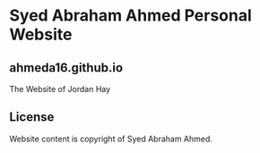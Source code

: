 # Syed Abraham Ahmed Personal Website
## ahmeda16.github.io
The Website of Jordan Hay

## License
Website content is copyright of Syed Abraham Ahmed.
